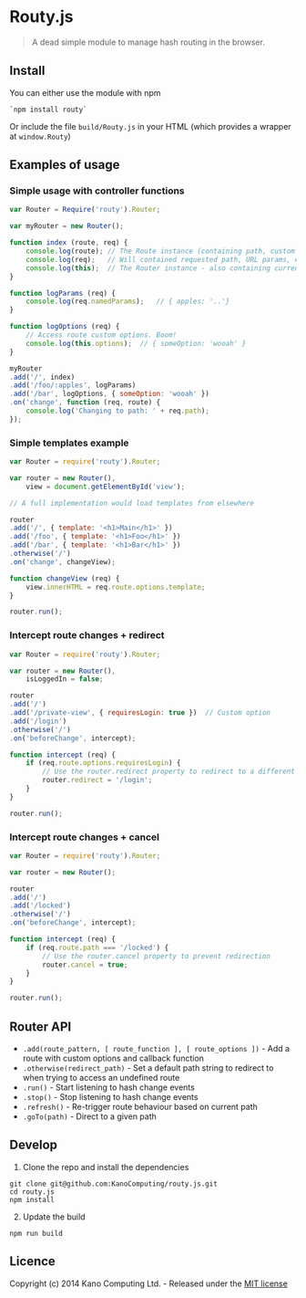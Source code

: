 # Routy.js

> A dead simple module to manage hash routing in the browser.

## Install

You can either use the module with npm

    `npm install routy`

Or include the file `build/Routy.js` in your HTML (which provides a wrapper at `window.Routy`)

## Examples of usage

### Simple usage with controller functions

```javascript
var Router = Require('routy').Router;

var myRouter = new Router();

function index (route, req) {
    console.log(route); // The Route instance (containing path, custom options, ..)
    console.log(req);   // Will contained requested path, URL params, etc.. (If availabe, in different forms)
    console.log(this);  // The Router instance - also containing current `.path` and `.route`
}

function logParams (req) {
    console.log(req.namedParams);   // { apples: '..'}
}

function logOptions (req) {
    // Access route custom options. Boom!
    console.log(this.options);  // { someOption: 'wooah' }
}

myRouter
.add('/', index)
.add('/foo/:apples', logParams)
.add('/bar', logOptions, { someOption: 'wooah' })
.on('change', function (req, route) {
    console.log('Changing to path: ' + req.path);
});
```

### Simple templates example

```javascript
var Router = require('routy').Router;

var router = new Router(),
    view = document.getElementById('view');

// A full implementation would load templates from elsewhere

router
.add('/', { template: '<h1>Main</h1>' })
.add('/foo', { template: '<h1>Foo</h1>' })
.add('/bar', { template: '<h1>Bar</h1>' })
.otherwise('/')
.on('change', changeView);

function changeView (req) {
    view.innerHTML = req.route.options.template;
}

router.run();
```

### Intercept route changes + redirect

```javascript
var Router = require('routy').Router;

var router = new Router(),
    isLoggedIn = false;

router
.add('/')
.add('/private-view', { requiresLogin: true })  // Custom option
.add('/login')
.otherwise('/')
.on('beforeChange', intercept);

function intercept (req) {
    if (req.route.options.requiresLogin) {
        // Use the router.redirect property to redirect to a different path
        router.redirect = '/login';
    }
}

router.run();

```

### Intercept route changes + cancel

```javascript
var Router = require('routy').Router;

var router = new Router();

router
.add('/')
.add('/locked')
.otherwise('/')
.on('beforeChange', intercept);

function intercept (req) {
    if (req.route.path === '/locked') {
        // Use the router.cancel property to prevent redirection
        router.cancel = true;
    }
}

router.run();

```

## Router API

* `.add(route_pattern, [ route_function ], [ route_options ])` - Add a route with custom options and callback function
* `.otherwise(redirect_path)` - Set a default path string to redirect to when trying to access an undefined route
* `.run()` - Start listening to hash change events
* `.stop()` - Stop listening to hash change events
* `.refresh()` - Re-trigger route behaviour based on current path
* `.goTo(path)` - Direct to a given path

## Develop

1. Clone the repo and install the dependencies

```
git clone git@github.com:KanoComputing/routy.js.git
cd routy.js
npm install
```

2. Update the build

```
npm run build
```

## Licence

Copyright (c) 2014 Kano Computing Ltd. - Released under the [MIT license](https://github.com/KanoComputing/routy.js/blob/master/LICENSE)